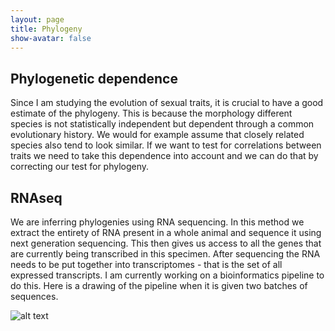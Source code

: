 ```yaml
---
layout: page
title: Phylogeny
show-avatar: false
---
```


## Phylogenetic dependence ##

Since I am studying the evolution of sexual traits, it is crucial to have a good estimate of the phylogeny. This is because the morphology different species is not statistically independent but dependent through a common evolutionary history. We would for example assume that closely related species also tend to look similar. If we want to test for correlations between traits we need to take this dependence into account and we can do that by correcting our test for phylogeny. 

## RNAseq ##

We are inferring phylogenies using RNA sequencing. In this method we extract the entirety of RNA present in a whole animal and sequence it using next generation sequencing. This then gives us access to all the genes that are currently being transcribed in this specimen. After sequencing the RNA needs to be put together into transcriptomes - that is the set of all expressed transcripts. I am currently working on a bioinformatics pipeline to do this. Here is a drawing of the pipeline when it is given two batches of sequences.

![alt text](https://jeremias-brand.github.io/img/macpipe_trans_concept.png "directed acyclic graph of the transcriptome assembly pipeline")

